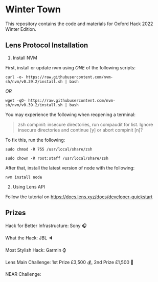 # Winter Town

This repository contains the code and materials for Oxford Hack 2022 Winter Edition.

## Lens Protocol Installation
1. Install NVM

First, install or update nvm using *ONE* of the following scripts:
```
curl -o- https://raw.githubusercontent.com/nvm-sh/nvm/v0.39.2/install.sh | bash
```
*OR*
```
wget -qO- https://raw.githubusercontent.com/nvm-sh/nvm/v0.39.2/install.sh | bash
```
You may experience the following when reopening a terminal:
> zsh compinit: insecure directories, run compaudit for list.
> Ignore insecure directories and continue [y] or abort compinit [n]?

To fix this, run the following:
```
sudo chmod -R 755 /usr/local/share/zsh
```
```
sudo chown -R root:staff /usr/local/share/zsh
```

After that, install the latest version of node with the following:
```
nvm install node
```

2. Using Lens API

Follow the tutorial on https://docs.lens.xyz/docs/developer-quickstart

## Prizes
Hack for Better Infrastructure: Sony :headphones:

What the Hack: JBL :speaker:

Most Stylish Hack: Garmin :watch:

Lens Main Challenge: 1st Prize £3,500 :moneybag:, 2nd Prize £1,500 :money_with_wings:

NEAR Challenge: 
